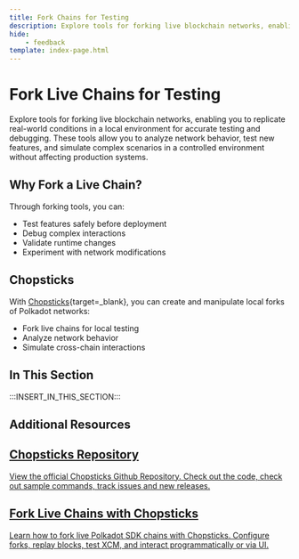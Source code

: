 ```yaml
---
title: Fork Chains for Testing
description: Explore tools for forking live blockchain networks, enabling you to replicate real-world conditions in a local environment for accurate testing and debugging.
hide: 
    - feedback
template: index-page.html
---
```


# Fork Live Chains for Testing

Explore tools for forking live blockchain networks, enabling you to replicate real-world conditions in a local environment for accurate testing and debugging. These tools allow you to analyze network behavior, test new features, and simulate complex scenarios in a controlled environment without affecting production systems.

## Why Fork a Live Chain?

Through forking tools, you can:

- Test features safely before deployment
- Debug complex interactions
- Validate runtime changes
- Experiment with network modifications

## Chopsticks

With [Chopsticks](/develop/toolkit/parachains/fork-chains/chopsticks/get-started/){target=\_blank}, you can create and manipulate local forks of Polkadot networks:

- Fork live chains for local testing
- Analyze network behavior
- Simulate cross-chain interactions

## In This Section

:::INSERT_IN_THIS_SECTION:::

## Additional Resources 

<div class="subsection-wrapper">
  <div class="card">
    <a href="https://github.com/AcalaNetwork/chopsticks/" target="_blank">
      <h2 class="title">Chopsticks Repository</h2>
      <p class="description">View the official Chopsticks Github Repository. Check out the code, check out sample commands, track issues and new releases.</p>
    </a>
  </div>
    <div class="card">
    <a href="/tutorials/polkadot-sdk/testing/fork-live-chains/" target="_blank">
      <h2 class="title">Fork Live Chains with Chopsticks</h2>
      <p class="description">Learn how to fork live Polkadot SDK chains with Chopsticks. Configure forks, replay blocks, test XCM, and interact programmatically or via UI.</p>
    </a>
  </div>
</div>